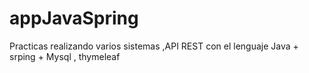 # appJavaSpring

Practicas realizando varios sistemas ,API REST con el lenguaje Java + srping + Mysql , thymeleaf
